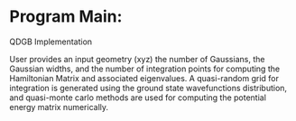 # Program Main:

QDGB Implementation

User provides an input geometry (xyz) the number of Gaussians, the Gaussian widths, and the number of integration points for computing the Hamiltonian Matrix and associated eigenvalues. 
A quasi-random grid for integration is generated using the ground state wavefunctions distribution, and quasi-monte carlo methods are used for computing the potential energy matrix numerically. 
